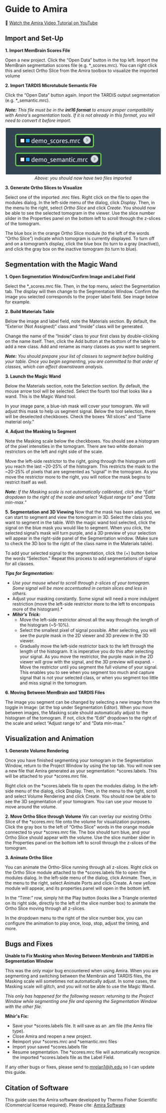 # Guide to Amira

🎥 [Watch the Amira Video Tutorial on YouTube](https://youtu.be/yl-nqEb0eNE)

## Import and Set-Up

**1. Import MemBrain Scores File**

Open a new project. Click the “Open Data” button in the top left. Import the MemBrain 
segmentation scores file (e.g. *_scores.mrc). You can right click this and select Ortho Slice 
from the Amira toolbox to visualize the imported volume

**2. Import TARDIS Microtubule Semantic File**

Click the “Open Data” button again. Import the TARDIS output segmentation (e.g. 
*_semantic.mrc).

***Note:** This file must be in the **int16 format** to ensure proper compatibility with Amira's segmentation tools. If it is not already in this format, you will need to convert it before import.*

<p align="center">
  <img src="amira_images/import_2.png" alt="Import step in Amira" />
  <br>
  <em>Above: you should now have two files imported</em>
</p>

**3. Generate Ortho Slices to Visualize**

Select one of the imported .mrc files. Right click on the file to open the modules dialog. In 
the left-side menu of the dialog, click *Display*. Then, in the menu to the right, select *Ortho 
Slice* and click *Create*. You should now be able to see the selected tomogram in the viewer. 
Use the slice number slider in the Properties panel on the bottom left to scroll through the z-slices of the tomogram.

The blue box in the orange Ortho Slice module (to the left of the words “Ortho Slice”) 
indicate which tomogram is currently displayed. To turn off and on a tomogram’s display, 
click the blue box (to turn to a gray (inactive)), and click the gray box on the inactive 
tomogram (to turn to blue).


## Segmentation with the Magic Wand

**1. Open Segmentation Window/Confirm Image and Label Field**

Select the *_scores.mrc file. Then, in the top menu, select the Segmentation tab. The 
display will then change to the Segmentation Window. Confirm the image you selected 
corresponds to the proper label field. See image below for example.

**2. Build Materials Table**

Below the image and label field, note the Materials section. By default, the “Exterior (Not 
Assigned)” class and “Inside” class will be generated. 

Change the name of the “Inside” class to your first class by double-clicking on the name 
itself. Then, click the Add button at the bottom of the table to add a new class. Add and 
rename as many classes as you want to segment.

***Note:** You should prepare your list of classes to segment before building your table. Once 
you begin segmenting, you are committed to that order of classes, which can affect 
downstream analysis.*

**3. Launch the Magic Wand**

Below the Materials section, note the Selection section. By default, the mouse arrow tool 
will be selected. Select the fourth tool that looks like a wand. This is the Magic Wand tool. 

In your image pane, a blue-ish mask will cover your tomogram. We will adjust this mask to 
help us segment signal. Below the tool selection, there will be deselected checkboxes. 
Check the boxes “All slices” and “Same material only.”

**4. Adjust the Masking to Segment**

Note the Masking scale below the checkboxes. You should see a histogram of the pixel 
intensities in the tomogram. There are two white domain restrictors on the left and right side 
of the scale.

Move the left-side restrictor to the right, going through the histogram until you reach the last 
~20-25% of the histogram. This restricts the mask to the ~20-25% of pixels that are 
segmented as “signal” in the tomogram. As you move the restrictor more to the right, you 
will notice the mask begins to restrict itself as well.

***Note:** If the Masking scale is not automatically calibrated, click the “Edit” dropdown to the 
right of the scale and select “Adjust range to” and “Data min-max.”*

**5. Segmentation and 3D Viewing**
Now that the mask has been adjusted, we can start to segment and view the tomogram in 
3D. Select the class you want to segment in the table. With the magic wand tool selected, 
click the signal on the blue mask you would like to segment. When you click, the selected 
signal’s mask will turn purple, and a 3D preview of your selection will appear in the right-side panel of the Segmentation window. (Make sure to check the 3D box to the right of the  class name in the Materials table).

To add your selected signal to the segmentation, click the (+) button below the words 
“Selection.” Repeat this process to add segmentations of signal for all classes. 

***Tips for Segmentation:***
- *Use your mouse wheel to scroll through z-slices of your tomogram. Some signal will 
be more accentuated in certain slices and less in others.*
- Adjust your masking constantly. Some signal will need a more indulgent restriction 
(move the left-side restrictor more to the left to encompass more of the histogram).*
- ***Mihir's Trick:***
  -  Move the left-side restrictor almost all the way through the length of the 
histogram (~5-10%).
  - Select the smallest pixel of signal possible. After selecting, you will see the 
purple mask in the 2D viewer and 3D preview in the 3D viewer.
  - Gradually move the left-side restrictor back to the left through the length of 
the histogram. It is imperative you do this after selecting your signal. As you 
move the restrictor, the purple mask in the 2D viewer will grow with the 
signal, and the 3D preview will expand.
  -Move the restrictor until you segment the full volume of your signal. This 
enables you to see when you segment too much and capture signal that is 
not your selected class, or when you segment too little and miss signal in 
the tomogram.

**6. Moving Between MemBrain and TARDIS Files**

The image you segment can be changed by selecting a new image from the toggle in Image: 
(at the top under Segmentation Editor). When you move between images, the Masking scale 
should automatically adjust to the histogram of the tomogram. If not, click the “Edit” 
dropdown to the right of the scale and select “Adjust range to” and “Data min-max.”

## Visualization and Animation

**1. Generate Volume Rendering**

Once you have finished segmenting your tomogram in the Segmentation Window, return to the 
Project Window by using the top tab. You will now see a new file that Amira generated as your 
segmentation: *scores.labels. This will be attached to your *scores.mrc file.

Right click on the *scores.labels file to open the modules dialog. In the left-side menu of the 
dialog, click Display. Then, in the menu to the right, scroll and select Volume Rendering and 
click Create. You should now be able to see the 3D segmentation of your tomogram. You 
can use your mouse to move around the volume.

**2. Move Ortho Slice through Volume**
We can overlay our existing Ortho Slice of the *scores.mrc file onto the volume for 
visualization purposes. Click the gray box to the left of “Ortho Slice” words in the orange 
module connected to your *scores.mrc file. The box should turn blue, and your Ortho Slice should appear with the volume. Use the slice number slider in the Properties panel on the bottom left to scroll through the z-slices of the tomogram.

**3. Animate Ortho Slice**

You can animate the Ortho-Slice running through all z-slices. Right click on the Ortho Slice module 
attached to the *scores.labels file to open the modules dialog. In the left-side menu of the dialog, 
click Animate. Then, in the menu to the right, select Animate Ports and click Create. A new yellow 
module will appear, and its properties panel will open in the bottom left. 

In the “Time:” row, simply hit the Play button (looks like a Triangle oriented on its right side, directly 
to the left of the slice number box) to animate the Ortho Slice moving through all z-slices.

In the dropdown menu to the right of the slice number box, you can configure the animation 
to play once, loop, stop, adjust the timing, and more.

## Bugs and Fixes

**Unable to Fix Masking when Moving Between Membrain and TARDIS in Segmentation Window**

This was the only major bug encountered when using Amira. When you are segmenting and 
switching between the Membrain and TARDIS files, the Masking scale will sometimes not 
automatically adjust. In some cases, the Masking scale will glitch, and you will not be able to use 
the Magic Wand. 

*This only has happened for the following reason: returning to the Project Window while segmenting 
one file and opening the Segmentation Window with the other file.*

**Mihir's Fix:**
- Save your *scores.labels file. It will save as an .am file (the Amira file type).
- Close Amira and reopen a new project. 
- Reimport your *scores.mrc and *semantic.mrc files
- Import your saved *scores.labels file
- Resume segmentation. The *scores.mrc file will automatically recognize the imported 
*scores.labels file as the Label Field.

If any other bugs or fixes, please send to mrelan1@jh.edu so I can update this guide. 

## Citation of Software

This guide uses the Amira software developed by Thermo Fisher Scientific (Commercial license required). Please cite: [Amira Software](https://www.thermofisher.com/amira-avizo)








